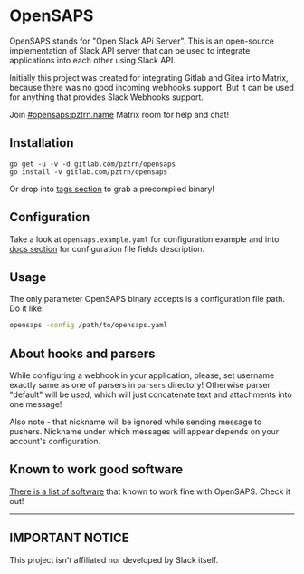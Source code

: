# OpenSAPS

OpenSAPS stands for "Open Slack APi Server". This is an open-source implementation of Slack API server that can be used to integrate applications into each other using Slack API.

Initially this project was created for integrating Gitlab and Gitea into Matrix, because there was no good incoming webhooks support. But it can be used for anything that provides Slack Webhooks support.

Join [#opensaps:pztrn.name](https://matrix.to/#/#opensaps:pztrn.name) Matrix room for help and chat!

## Installation

```
go get -u -v -d gitlab.com/pztrn/opensaps
go install -v gitlab.com/pztrn/opensaps
```

Or drop into [tags section](https://gitlab.com/pztrn/opensaps/tags) to grab a precompiled binary!

## Configuration

Take a look at ``opensaps.example.yaml`` for configuration example and into [docs section](/doc/configuration.md) for configuration file fields description.

## Usage

The only parameter OpenSAPS binary accepts is a configuration file path. Do it like:

```bash
opensaps -config /path/to/opensaps.yaml
```

## About hooks and parsers

While configuring a webhook in your application, please, set username exactly same as one of parsers in ``parsers`` directory! Otherwise parser "default" will be used, which will just concatenate text and attachments into one message!

Also note - that nickname will be ignored while sending message to pushers. Nickname under which messages will appear depends on your account's configuration.

## Known to work good software

[There is a list of software](/doc/software_that_works_good.md) that known to work fine with OpenSAPS. Check it out!

----

## IMPORTANT NOTICE

This project isn't affiliated nor developed by Slack itself.
